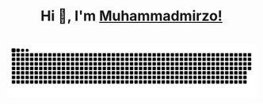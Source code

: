 <h1 align="center">Hi 👋, I'm <a href="https://muhammadmirzo">Muhammadmirzo!</a></h1>

<h1 align="center">
  <img src="snake.svg" alt="Ravshanov Shahzod" />
</h1>
